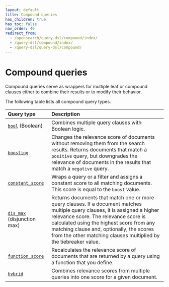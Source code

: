 ```yaml
---
layout: default
title: Compound queries
has_children: true
has_toc: false
nav_order: 40
redirect_from: 
  - /opensearch/query-dsl/compound/index/
  - /query-dsl/compound/index/
  - /query-dsl/query-dsl/compound/
---
```


# Compound queries

Compound queries serve as wrappers for multiple leaf or compound clauses either to combine their results or to modify their behavior. 

The following table lists all compound query types.

Query type | Description
:--- | :---
[`bool`]({{site.url}}{{site.baseurl}}/query-dsl/compound/bool/) (Boolean)| Combines multiple query clauses with Boolean logic. 
[`boosting`]({{site.url}}{{site.baseurl}}/query-dsl/compound/boosting/) | Changes the relevance score of documents without removing them from the search results. Returns documents that match a `positive` query, but downgrades the relevance of documents in the results that match a `negative` query.
[`constant_score`]({{site.url}}{{site.baseurl}}/query-dsl/compound/constant-score/) | Wraps a query or a filter and assigns a constant score to all matching documents. This score is equal to the `boost` value.
[`dis_max`]({{site.url}}{{site.baseurl}}/query-dsl/compound/disjunction-max/) (disjunction max) | Returns documents that match one or more query clauses. If a document matches multiple query clauses, it is assigned a higher relevance score. The relevance score is calculated using the highest score from any matching clause and, optionally, the scores from the other matching clauses multiplied by the tiebreaker value.
[`function_score`]({{site.url}}{{site.baseurl}}/query-dsl/compound/function-score/) | Recalculates the relevance score of documents that are returned by a query using a function that you define.
[`hybrid`]({{site.url}}{{site.baseurl}}/query-dsl/compound/hybrid/) | Combines relevance scores from multiple queries into one score for a given document.
